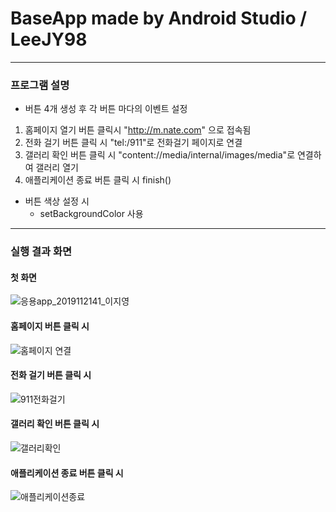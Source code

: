 # BaseApp made by Android Studio / LeeJY98
-----------------------------------
### 프로그램 설명
+ 버튼 4개 생성 후 각 버튼 마다의 이벤트 설정
1. 홈페이지 열기 
 버튼 클릭시 "http://m.nate.com" 으로 접속됨
2. 전화 걸기 
버튼 클릭 시 "tel:/911"로 전화걸기 페이지로 연결
3. 갤러리 확인
버튼 클릭 시 "content://media/internal/images/media"로 연결하여 갤러리 열기
4. 애플리케이션 종료 
버튼 클릭 시 finish()
+ 버튼 색상 설정 시 
  + setBackgroundColor 사용
-----------------------------------
### 실행 결과 화면
####  첫 화면
![응용app_2019112141_이지영](https://user-images.githubusercontent.com/79441145/134108984-c3f68753-4068-4bfd-a390-897db6184ea4.PNG)

####  홈페이지 버튼 클릭 시
![홈페이지 연결](https://user-images.githubusercontent.com/79441145/134108908-14c6fe23-2e6e-4fec-b6d2-3738b3ddc6b7.PNG)


####  전화 걸기 버튼 클릭 시
![911전화걸기](https://user-images.githubusercontent.com/79441145/134109003-2d0edbbf-299e-4e00-a2d2-7fb73159a722.PNG)


#### 갤러리 확인 버튼 클릭 시

![갤러리확인](https://user-images.githubusercontent.com/79441145/134109014-50bc87a7-72fe-4bc8-b8ff-d7f52af85bfd.PNG)


####  애플리케이션 종료 버튼 클릭 시
![애플리케이션종료](https://user-images.githubusercontent.com/79441145/134109021-0d6e6690-894a-4450-b1b6-761262db29ba.PNG)

